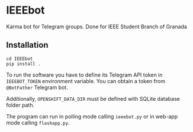 IEEEbot
=======

Karma bot for Telegram groups. Done for IEEE Student Branch of Granada

Installation
------------

```
cd IEEEbot
pip install .
```

To run the software you have to define its Telegram API token in 
```IEEEBOT_TOKEN``` environment variable. You can obtain a token from 
```@BotFather``` Telegram bot.

Additionally, ```OPENSHIFT_DATA_DIR``` must be defined with SQLite database
folder path.

The program can run in polling mode calling ```ieeebot.py``` or in web-app mode
calling ```flaskapp.py```.
